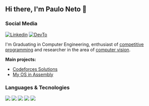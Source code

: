 ## Hi there, I'm Paulo Neto 👋

### Social Media
[![Linkedin](https://img.shields.io/badge/Linkedin-111111.svg?style=flat&logo=linkedin&logoColor=white&color=111111)](https://linkedin.com/in/paulosantosneto)
[![DevTo](https://img.shields.io/badge/dev.to-111111.svg?style=flat&logo=dev.to&logoColor=white&color=111111)](https://dev.to/paulosn)

I'm Graduating in Computer Engineering, enthusiast of <ins>competitive programming</ins> and researcher in the area of <ins>computer vision</ins>.

**Main projects:**
- [Codeforces Solutions](https://github.com/paulosantosneto/codeforces-solutions)
- [My OS in Assembly](https://github.com/paulosantosneto/my-assembly-os)


### Languages & Tecnologies
![](https://img.shields.io/badge/Code-Python-informational?style=flat&logo=python&logoColor=white&color=111111)
![](https://img.shields.io/badge/Code-C-informational?style=flat&logo=c&logoColor=white&color=111111)
![](https://img.shields.io/badge/Code-C++-informational?style=flat&logo=cplusplus&logoColor=white&color=111111)
![](https://img.shields.io/badge/Code-Julia-informational?style=flat&logo=julia&logoColor=white&color=111111)
![](https://img.shields.io/badge/Tool-Git-informational?style=flat&logo=git&logoColor=white&color=111111)


